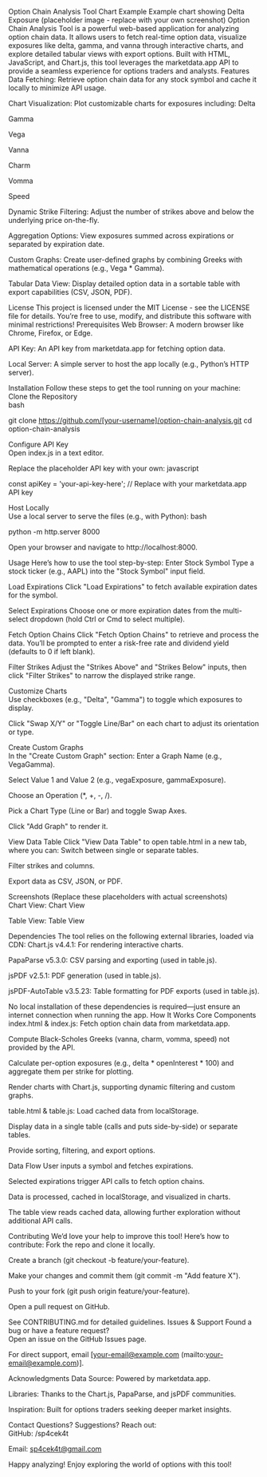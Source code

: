 Option Chain Analysis Tool
Chart Example
Example chart showing Delta Exposure (placeholder image - replace with your own screenshot)
Option Chain Analysis Tool is a powerful web-based application for analyzing option chain data. It allows users to fetch real-time option data, visualize exposures like delta, gamma, and vanna through interactive charts, and explore detailed tabular views with export options. Built with HTML, JavaScript, and Chart.js, this tool leverages the marketdata.app API to provide a seamless experience for options traders and analysts.
 Features
Data Fetching: Retrieve option chain data for any stock symbol and cache it locally to minimize API usage.

Chart Visualization: Plot customizable charts for exposures including:
Delta

Gamma

Vega

Vanna

Charm

Vomma

Speed

Dynamic Strike Filtering: Adjust the number of strikes above and below the underlying price on-the-fly.

Aggregation Options: View exposures summed across expirations or separated by expiration date.

Custom Graphs: Create user-defined graphs by combining Greeks with mathematical operations (e.g., Vega * Gamma).

Tabular Data View: Display detailed option data in a sortable table with export capabilities (CSV, JSON, PDF).

 License
This project is licensed under the MIT License - see the LICENSE file for details. You’re free to use, modify, and distribute this software with minimal restrictions!
 Prerequisites
Web Browser: A modern browser like Chrome, Firefox, or Edge.

API Key: An API key from marketdata.app for fetching option data.

Local Server: A simple server to host the app locally (e.g., Python’s HTTP server).

 Installation
Follow these steps to get the tool running on your machine:
Clone the Repository  
bash

git clone https://github.com/[your-username]/option-chain-analysis.git
cd option-chain-analysis

Configure API Key  
Open index.js in a text editor.

Replace the placeholder API key with your own:
javascript

const apiKey = 'your-api-key-here'; // Replace with your marketdata.app API key

Host Locally  
Use a local server to serve the files (e.g., with Python):
bash

python -m http.server 8000

Open your browser and navigate to http://localhost:8000.

 Usage
Here’s how to use the tool step-by-step:
Enter Stock Symbol
Type a stock ticker (e.g., AAPL) into the "Stock Symbol" input field.

Load Expirations
Click "Load Expirations" to fetch available expiration dates for the symbol.

Select Expirations
Choose one or more expiration dates from the multi-select dropdown (hold Ctrl or Cmd to select multiple).

Fetch Option Chains
Click "Fetch Option Chains" to retrieve and process the data. You’ll be prompted to enter a risk-free rate and dividend yield (defaults to 0 if left blank).

Filter Strikes
Adjust the "Strikes Above" and "Strikes Below" inputs, then click "Filter Strikes" to narrow the displayed strike range.

Customize Charts  
Use checkboxes (e.g., "Delta", "Gamma") to toggle which exposures to display.

Click "Swap X/Y" or "Toggle Line/Bar" on each chart to adjust its orientation or type.

Create Custom Graphs  
In the "Create Custom Graph" section:
Enter a Graph Name (e.g., VegaGamma).

Select Value 1 and Value 2 (e.g., vegaExposure, gammaExposure).

Choose an Operation (*, +, -, /).

Pick a Chart Type (Line or Bar) and toggle Swap Axes.

Click "Add Graph" to render it.

View Data Table
Click "View Data Table" to open table.html in a new tab, where you can:
Switch between single or separate tables.

Filter strikes and columns.

Export data as CSV, JSON, or PDF.

 Screenshots
(Replace these placeholders with actual screenshots)  
Chart View:
Chart View  

Table View:
Table View

 Dependencies
The tool relies on the following external libraries, loaded via CDN:
Chart.js v4.4.1: For rendering interactive charts.

PapaParse v5.3.0: CSV parsing and exporting (used in table.js).

jsPDF v2.5.1: PDF generation (used in table.js).

jsPDF-AutoTable v3.5.23: Table formatting for PDF exports (used in table.js).

No local installation of these dependencies is required—just ensure an internet connection when running the app.
 How It Works
Core Components
index.html & index.js: 
Fetch option chain data from marketdata.app.

Compute Black-Scholes Greeks (vanna, charm, vomma, speed) not provided by the API.

Calculate per-option exposures (e.g., delta * openInterest * 100) and aggregate them per strike for plotting.

Render charts with Chart.js, supporting dynamic filtering and custom graphs.

table.html & table.js: 
Load cached data from localStorage.

Display data in a single table (calls and puts side-by-side) or separate tables.

Provide sorting, filtering, and export options.

Data Flow
User inputs a symbol and fetches expirations.

Selected expirations trigger API calls to fetch option chains.

Data is processed, cached in localStorage, and visualized in charts.

The table view reads cached data, allowing further exploration without additional API calls.

 Contributing
We’d love your help to improve this tool! Here’s how to contribute:
Fork the repo and clone it locally.

Create a branch (git checkout -b feature/your-feature).

Make your changes and commit them (git commit -m "Add feature X").

Push to your fork (git push origin feature/your-feature).

Open a pull request on GitHub.

See CONTRIBUTING.md for detailed guidelines.
 Issues & Support
Found a bug or have a feature request?  
Open an issue on the GitHub Issues page.  

For direct support, email [your-email@example.com (mailto:your-email@example.com)].

 Acknowledgments
Data Source: Powered by marketdata.app.

Libraries: Thanks to the Chart.js, PapaParse, and jsPDF communities.

Inspiration: Built for options traders seeking deeper market insights.

 Contact
Questions? Suggestions? Reach out:  
GitHub: /sp4cek4t  

Email: sp4cek4t@gmail.com

Happy analyzing! Enjoy exploring the world of options with this tool!  

